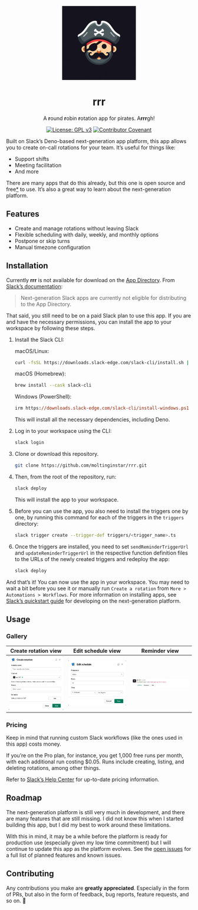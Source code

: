 <div align="center">
  <img
    src="assets/icon.png"
    alt="rrr logo"
    width="200"
  />

  <h1>rrr</h1>

  <p>A <strong>r</strong>ound <strong>r</strong>obin <strong>r</strong>otation app for pirates. A<strong>rrr</strong>gh!</p>

  [![License: GPL v3](https://img.shields.io/badge/License-GPLv3-blue.svg)](https://www.gnu.org/licenses/gpl-3.0)
  [![Contributor Covenant](https://img.shields.io/badge/Contributor%20Covenant-2.1-4baaaa.svg)](CODE_OF_CONDUCT.md)
</div>

Built on Slack’s Deno-based next-generation app platform, this app allows you to create on-call rotations for your team. It’s useful for things like:

- Support shifts
- Meeting facilitation
- And more

There are many apps that do this already, but this one is open source and free[\*](#pricing) to use. It’s also a great way to learn about the next-generation platform.

## Features

- Create and manage rotations without leaving Slack
- Flexible scheduling with daily, weekly, and monthly options
- Postpone or skip turns
- Manual timezone configuration

## Installation

Currently **rrr** is not available for download on the [App Directory][Slack App Directory]. From [Slack’s documentation][Slack App Directory docs]:

> Next-generation Slack apps are currently not eligible for distributing to the App Directory.

That said, you still need to be on a paid Slack plan to use this app. If you are and have the necessary permissions, you can install the app to your workspace by following these steps.

1. Install the Slack CLI:

   macOS/Linux:

   ```sh
   curl -fsSL https://downloads.slack-edge.com/slack-cli/install.sh | bash # or zsh
   ```

   macOS (Homebrew):

   ```sh
   brew install --cask slack-cli
   ```

   Windows (PowerShell):

   ```ps
   irm https://downloads.slack-edge.com/slack-cli/install-windows.ps1 | iex
   ```

   This will install all the necessary dependencies, including Deno.

2. Log in to your workspace using the CLI:

   ```sh
   slack login
   ```

3. Clone or download this repository.

   ```sh
   git clone https://github.com/moltinginstar/rrr.git
   ```

4. Then, from the root of the repository, run:

   ```sh
   slack deploy
   ```

   This will install the app to your workspace.

5. Before you can use the app, you also need to install the triggers one by one, by running this command for each of the triggers in the `triggers` directory:

   ```sh
   slack trigger create --trigger-def triggers/<trigger_name>.ts
   ```

6. Once the triggers are installed, you need to set `sendReminderTriggerUrl` and `updateReminderTriggerUrl` in the respective function definition files to the URLs of the newly created triggers and redeploy the app:

   ```sh
   slack deploy
   ```

And that’s it! You can now use the app in your workspace. You may need to wait a bit before you see it or manually run `Create a rotation` from `More > Automations > Workflows`.
For more information on installing apps, see [Slack’s quickstart guide][Slack next-gen platform dev guide] for developing on the next-generation platform.

## Usage

### Gallery

| Create rotation view                                | Edit schedule view                              | Reminder view                         |
| --------------------------------------------------- | ----------------------------------------------- | ------------------------------------- |
| ![Create rotation view](assets/create_rotation.png) | ![Edit schedule view](assets/edit_schedule.png) | ![Reminder view](assets/reminder.png) |

### Pricing

Keep in mind that running custom Slack workflows (like the ones used in this app) costs money.

If you’re on the Pro plan, for instance, you get 1,000 free runs per month, with each additional run costing $0.05. Runs include creating, listing, and deleting rotations, among other things.

Refer to [Slack’s Help Center][Slack custom workflow pricing] for up-to-date pricing information.

## Roadmap

The next-generation platform is still very much in development, and there are many features that are still missing. I did not know this when I started building this app, but I did my best to work around these limitations.

With this in mind, it may be a while before the platform is ready for production use (especially given my low time commitment) but I will continue to update this app as the platform evolves. See the [open issues][Open issues] for a full list of planned features and known issues.

## Contributing

Any contributions you make are **greatly appreciated**. Especially in the form of PRs, but also in the form of feedback, bug reports, feature requests, and so on. 🤗

[Open issues]: https://github.com/moltinginstar/rrr/issues
[Slack App Directory]: https://slack.com/apps
[Slack App Directory docs]: https://web.archive.org/web/20240118150053/https://api.slack.com/reference/slack-apps/directory-submission-checklist
[Slack next-gen platform dev guide]: https://api.slack.com/automation/quickstart
[Slack custom workflow pricing]: https://slack.com/help/articles/15363357403411-Guide-to-Slack-platform-features-and-pricing
